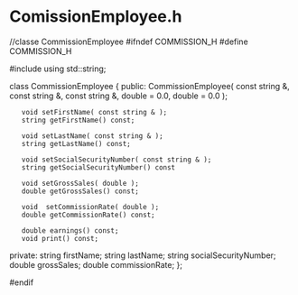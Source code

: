 # ComissionEmployee.h

//classe CommissionEmployee
#ifndef COMMISSION_H
#define COMMISSION_H

#include <string> 
using std::string;

class CommissionEmployee
{
public:
       CommissionEmployee( const string &, const string &, const string &, double = 0.0, double = 0.0 );
       
       void setFirstName( const string & );
       string getFirstName() const; 
       
       void setLastName( const string & ); 
       string getLastName() const; 
       
       void setSocialSecurityNumber( const string & );
       string getSocialSecurityNumber() const 
       
       void setGrossSales( double ); 
       double getGrossSales() const; 
       
       void  setCommissionRate( double ); 
       double getCommissionRate() const;
       
       double earnings() const; 
       void print() const; 
private:
        string firstName;
        string lastName;
        string socialSecurityNumber;
        double grossSales; 
        double commissionRate; 
}; 

#endif
       

